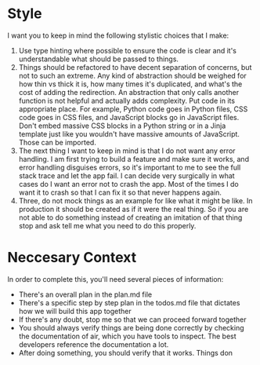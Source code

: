 # Style

I want you to keep in mind the following stylistic choices that I make:
1. Use type hinting where possible to ensure the code is clear and it's understandable what should be passed to things.
2. Things should be refactored to have decent separation of concerns, but not to such an extreme. Any kind of abstraction should be weighed for how thin vs thick it is, how many times it's duplicated, and what's the cost of adding the redirection. An abstraction that only calls another function is not helpful and actually adds complexity. Put code in its appropriate place. For example, Python code goes in Python files, CSS code goes in CSS files, and JavaScript blocks go in JavaScript files. Don't embed massive CSS blocks in a Python string or in a Jinja template just like you wouldn't have massive amounts of JavaScript. Those can be imported.
3.  The next thing I want to keep in mind is that I do not want any error handling. I am first trying to build a feature and make sure it works, and error handling disguises errors, so it's important to me to see the full stack trace and let the app fail. I can decide very surgically in what cases do I want an error not to crash the app. Most of the times I do want it to crash so that I can fix it so that never happens again.
4.  Three, do not mock things as an example for like what it might be like. In production it should be created as if it were the real thing. So if you are not able to do something instead of creating an imitation of that thing stop and ask tell me what you need to do this properly.

# Neccesary Context

In order to complete this, you'll need several pieces of information:

- There's an overall plan in the plan.md file
- There's a specific step by step plan in the todos.md file that dictates how we will build this app together
- If there's any doubt, stop me so that we can proceed forward together
- You should always verify things are being done correctly by checking the documentation of air, which you have tools to inspect.  The best developers reference the documentation a lot.
- After doing something, you should verify that it works.  Things don